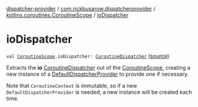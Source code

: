 [dispatcher-provider](../../index.md) / [com.rickbusarow.dispatcherprovider](../index.md) / [kotlinx.coroutines.CoroutineScope](index.md) / [ioDispatcher](./io-dispatcher.md)

# ioDispatcher

`val `[`CoroutineScope`](https://kotlin.github.io/kotlinx.coroutines/kotlinx-coroutines-core/kotlinx.coroutines/-coroutine-scope/index.html)`.ioDispatcher: `[`CoroutineDispatcher`](https://kotlin.github.io/kotlinx.coroutines/kotlinx-coroutines-core/kotlinx.coroutines/-coroutine-dispatcher/index.html) [(source)](https://github.com/RBusarow/Dispatch/tree/master/dispatcher-provider/src/main/java/com/rickbusarow/dispatcherprovider/CoroutineScopeExt.kt#L38)

Extracts the **io** [CoroutineDispatcher](https://kotlin.github.io/kotlinx.coroutines/kotlinx-coroutines-core/kotlinx.coroutines/-coroutine-dispatcher/index.html) out of the [CoroutineScope](https://kotlin.github.io/kotlinx.coroutines/kotlinx-coroutines-core/kotlinx.coroutines/-coroutine-scope/index.html),
creating a new instance of a [DefaultDispatcherProvider](../-default-dispatcher-provider/index.md) to provide one if necessary.

Note that `CoroutineContext` is immutable, so if a new `DefaultDispatcherProvider` is needed,
a new instance will be created each time.

